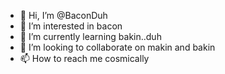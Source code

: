 - 👋 Hi, I’m @BaconDuh
- 👀 I’m interested in bacon
- 🌱 I’m currently learning bakin..duh
- 💞️ I’m looking to collaborate on makin and bakin
- 📫 How to reach me cosmically

<!---
BaconDuh/BaconDuh is a ✨ special ✨ repository because its `README.md` (this file) appears on your GitHub profile.
You can click the Preview link to take a look at your changes.
--->
